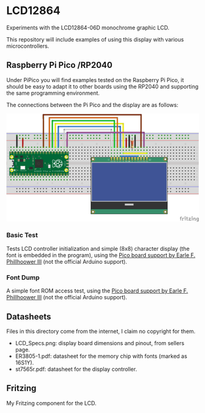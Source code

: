 # LCD12864
Experiments with the LCD12864-06D monochrome graphic LCD.

This repository will include examples of using this display with various microcontrollers.

## Raspberry Pi Pico /RP2040

Under PiPico you will find examples tested on the Raspberry Pi Pico, it should be easy to adapt it to other boards using the RP2040 and supporting the same programming environment.

The connections between the Pi Pico and the display are as follows:

![Connections](./PiPico/PicoConnections_bb.png)

### Basic Test

Tests LCD controller initialization and simple (8x8) character display (the font is embedded in the program), using the [Pico board support by Earle F. Phillhoower III](https://github.com/earlephilhower/arduino-pico) (not the official Arduino support).

### Font Dump

A simple font ROM access test, using the [Pico board support by Earle F. Phillhoower III](https://github.com/earlephilhower/arduino-pico) (not the official Arduino support).

## Datasheets
Files in this directory come from the internet, I claim no copyright for them.

* LCD_Specs.png: display board dimensions and pinout, from sellers page.
* ER3805-1.pdf: datasheet for the memory chip with fonts (marked as 16S1Y).
* st7565r.pdf: datasheet for the display controller.

## Fritzing

My Fritzing component for the LCD.
